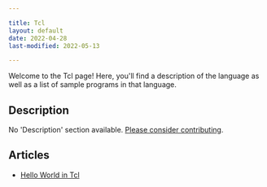 ```yaml
---

title: Tcl
layout: default
date: 2022-04-28
last-modified: 2022-05-13

---
```


Welcome to the Tcl page! Here, you'll find a description of the language as well as a list of sample programs in that language.

## Description

No 'Description' section available. [Please consider contributing](https://github.com/TheRenegadeCoder/sample-programs-website).

## Articles

- [Hello World in Tcl](https://sampleprograms.io/projects/hello-world/tcl)